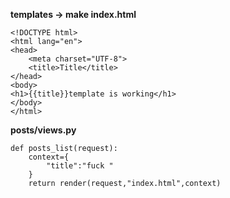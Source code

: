 **templates -> make index.html**

    <!DOCTYPE html>
    <html lang="en">
    <head>
        <meta charset="UTF-8">
        <title>Title</title>
    </head>
    <body>
    <h1>{{title}}template is working</h1>
    </body>
    </html>


**posts/views.py**

    def posts_list(request):
        context={
            "title":"fuck "
        }
        return render(request,"index.html",context)


